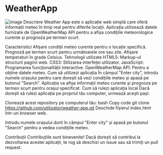 # WeatherApp
![image](https://github.com/AhmedRizwan19/WeatherApp/assets/126916986/9071f426-098e-442e-bda6-525dd4f2128f)
Descriere
Weather App este o aplicație web simplă care oferă informații meteo în timp real pentru diferite locații. Aplicația utilizează datele furnizate de OpenWeatherMap API pentru a afișa condițiile meteorologice curente și prognoza pe termen scurt.

Caracteristici
Afișare condiții meteo curente pentru o locație specifică.
Prognoză pe termen scurt pentru următoarele ore sau zile.
Afișare temperaturi în grade Celsius.
Tehnologii utilizate
HTML5: Markup-ul structurii paginii web.
CSS3: Stilizarea interfeței utilizator.
JavaScript: Programarea funcționalității interactive.
OpenWeatherMap API: Pentru a obține datele meteo.
Cum să utilizezi aplicația
În câmpul "Enter city", introdu numele orașului pentru care dorești să vezi condițiile meteo și apasă pe butonul "Search".
Aplicația va afișa informații meteo curente și prognoza pe termen scurt pentru orașul specificat.
Cum să rulezi aplicația local
Dacă dorești să rulezi aplicația pe propriul tău computer, urmează acești pași:

Clonează acest repository pe computerul tău:
bash
Copy code
git clone https://github.com/utilizator/weather-app.git
Deschide fișierul index.html într-un browser web.

Introdu numele orașului dorit în câmpul "Enter city" și apasă pe butonul "Search" pentru a vedea condițiile meteo.

Contribuții
Contribuțiile sunt binevenite! Dacă dorești să contribui la dezvoltarea acestei aplicații, te rog să deschizi un issue sau să trimiți un pull request.
